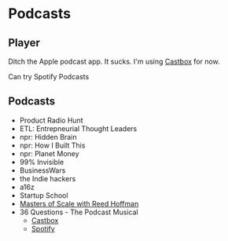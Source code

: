 # Podcasts

## Player

Ditch the Apple podcast app. It sucks. I'm using [Castbox](https://castbox.fm/) for now.

Can try Spotify Podcasts

## Podcasts

* Product Radio Hunt
* ETL: Entrepneurial Thought Leaders
* npr: Hidden Brain
* npr: How I Built This
* npr: Planet Money
* 99% Invisible
* BusinessWars
* the Indie hackers
* a16z
* Startup School
* [Masters of Scale with Reed Hoffman](https://castbox.fm/channel/Masters-of-Scale-with-Reid-Hoffman-id532469)
* 36 Questions - The Podcast Musical
  * [Castbox](https://castbox.fm/channel/id932883)
  * [Spotify](https://open.spotify.com/show/0E7Js81KkQ0CWzfROJh04n?si=ZXw1NTzxR-KfH0ZUVocInA)

